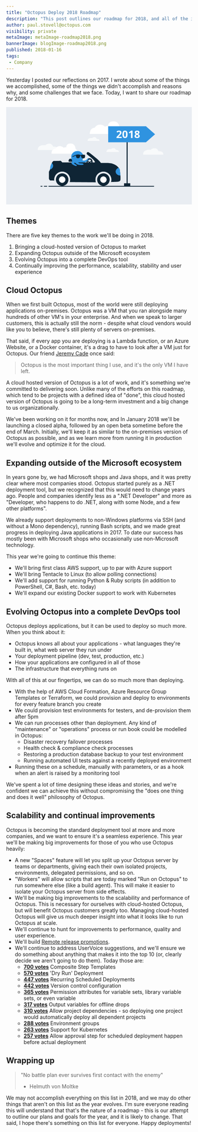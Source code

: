 ```yaml
---
title: "Octopus Deploy 2018 Roadmap"
description: "This post outlines our roadmap for 2018, and all of the improvements we're planning to make to Octopus over the next year."
author: paul.stovell@octopus.com
visibility: private
metaImage: metaImage-roadmap2018.png
bannerImage: blogImage-roadmap2018.png
published: 2018-01-16
tags:
 - Company
---
```


Yesterday I posted our reflections on 2017. I wrote about some of the things we accomplished, some of the things we didn't accomplish and reasons why, and some challenges that we face. Today, I want to share our roadmap for 2018. 

![Roadmap for 2018](blogImage-roadmap2018.png)

## Themes

There are five key themes to the work we'll be doing in 2018. 

1. Bringing a cloud-hosted version of Octopus to market
2. Expanding Octopus outside of the Microsoft ecosystem
3. Evolving Octopus into a complete DevOps tool
4. Continually improving the performance, scalability, stability and user experience

## Cloud Octopus

When we first built Octopus, most of the world were still deploying applications on-premises. Octopus was a VM that you ran alongside many hundreds of other VM's in your enterprise. And when we speak to larger customers, this is actually still the norm - despite what cloud vendors would like you to believe, there's still plenty of servers on-premises. 

That said, if every app you are deploying is a Lambda function, or an Azure Website, or a Docker container, it's a drag to have to look after a VM just for Octopus. Our friend [Jeremy Cade](https://twitter.com/jcade83?lang=en) once said:

> Octopus is the most important thing I use, and it's the only VM I have left.

A cloud hosted version of Octopus is a lot of work, and it's something we're committed to delivering soon. Unlike many of the efforts on this roadmap, which tend to be projects with a defined idea of "done", this cloud hosted version of Octopus is going to be a long-term investment and a big change to us organizationally. 

We've been working on it for months now, and In January 2018 we'll be launching a closed alpha, followed by an open beta sometime before the end of March. Initially, we'll keep it as similar to the on-premises version of Octopus as possible, and as we learn more from running it in production we'll evolve and optimize it for the cloud.  

## Expanding outside of the Microsoft ecosystem

In years gone by, we had Microsoft shops and Java shops, and it was pretty clear where most companies stood. Octopus started purely as a .NET deployment tool, but we recognized that this would need to change years ago. People and companies identify less as a ".NET Developer" and more as "Developer, who happens to do .NET, along with some Node, and a few other platforms". 

We already support deployments to non-Windows platforms via SSH (and without a Mono dependency), running Bash scripts, and we made great progress in deploying Java applications in 2017. To date our success has mostly been with Microsoft shops who occasionally use non-Microsoft technology. 

This year we're going to continue this theme:

- We'll bring first class AWS support, up to par with Azure support
- We'll bring Tentacle to Linux (to allow polling connections)
- We'll add support for running Python & Ruby scripts (in addition to PowerShell, C#, Bash, etc. today)
- We'll expand our existing Docker support to work with Kubernetes

## Evolving Octopus into a complete DevOps tool

Octopus deploys applications, but it can be used to deploy so much more. When you think about it:

- Octopus knows all about your applications - what languages they're built in, what web server they run under
- Your deployment pipeline (dev, test, production, etc.)
- How your applications are configured in all of those
- The infrastructure that everything runs on

With all of this at our fingertips, we can do so much more than deploying. 

- With the help of AWS Cloud Formation, Azure Resource Group Templates or Terraform, we could provision and deploy to environments for every feature branch you create
- We could provision test environments for testers, and de-provision them after 5pm
- We can run processes other than deployment. Any kind of "maintenance" or "operations" process or run book could be modelled in Octopus:
  - Disaster recovery failover processes 
  - Health check & compliance check processes 
  - Restoring a production database backup to your test environment
  - Running automated UI tests against a recently deployed environment
- Running these on a schedule, manually with parameters, or as a hook when an alert is raised by a monitoring tool

We've spent a lot of time designing these ideas and stories, and we're confident we can achieve this without compromising the "does one thing and does it well" philosophy of Octopus. 

## Scalability and continual improvements

Octopus is becoming the standard deployment tool at more and more companies, and we want to ensure it's a seamless experience. This year we'll be making big improvements for those of you who use Octopus heavily:

- A new "Spaces" feature will let you split up your Octopus server by teams or departments, giving each their own isolated projects, environments, delegated permissions, and so on. 
- "Workers" will allow scripts that are today marked "Run on Octopus" to run somewhere else (like a build agent). This will make it easier to isolate your Octopus server from side effects. 
- We'll be making big improvements to the scalability and performance of Octopus. This is necessary for ourselves with cloud-hosted Octopus, but will benefit Octopus customers greatly too. Managing cloud-hosted Octopus will give us much deeper insight into what it looks like to run Octopus at scale.
- We'll continue to hunt for improvements to performance, quality and user experience. 
- We'll build [Remote release promotions](https://octopus.com/blog/remote-release-promotions-rfc).
- We'll continue to address UserVoice suggestions, and we'll ensure we do something about anything that makes it into the top 10 (or, clearly decide we aren't going to do them). Today those are:
  - **[700 votes](https://octopusdeploy.uservoice.com/forums/170787/suggestions/12948603)** Composite Step Templates
   - **[570 votes](https://octopusdeploy.uservoice.com/forums/170787/suggestions/6169634)** 'Dry Run' Deployment
   - **[447 votes](https://octopusdeploy.uservoice.com/forums/170787/suggestions/6599104)** Recurring Scheduled Deployments
   - **[442 votes](https://octopusdeploy.uservoice.com/forums/170787/suggestions/15698781)** Version control configuration
   - **[365 votes](https://octopusdeploy.uservoice.com/forums/170787/suggestions/6986441)** Permission attributes for variable sets, library variable sets, or even variable
   - **[317 votes](https://octopusdeploy.uservoice.com/forums/170787/suggestions/9196032)** Output variables for offline drops
   - **[310 votes](https://octopusdeploy.uservoice.com/forums/170787/suggestions/9811932)** Allow project dependencies - so deploying one project would automatically deploy all dependent projects
   - **[288 votes](https://octopusdeploy.uservoice.com/forums/170787/suggestions/5731235)** Environment groups
   - **[263 votes](https://octopusdeploy.uservoice.com/forums/170787/suggestions/17930755)** Support for Kubernetes
   - **[257 votes](https://octopusdeploy.uservoice.com/forums/170787/suggestions/6298548)** Allow approval step for scheduled deployment happen before actual deployment

## Wrapping up

> "No battle plan ever survives first contact with the enemy"
>  - Helmuth von Moltke

We may not accomplish everything on this list in 2018, and we may do other things that aren't on this list as the year evolves. I'm sure everyone reading this will understand that that's the nature of a roadmap - this is our attempt to outline our plans and goals for the year, and it is likely to change. That said, I hope there's something on this list for everyone. Happy deployments!